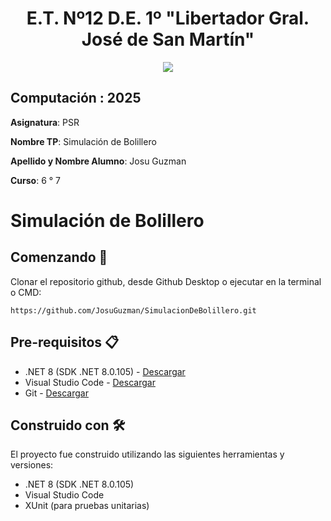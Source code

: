 <h1 align="center"> E.T. Nº12 D.E. 1º "Libertador Gral. José de San Martín" </h1>
<p align="center">
  <img src="https://et12.edu.ar/imgs/et12.gif">
</p>

## Computación : 2025

**Asignatura**: PSR

**Nombre TP**: Simulación de Bolillero

**Apellido y Nombre Alumno**: Josu Guzman

**Curso**: 6 ° 7

# Simulación de Bolillero



## Comenzando 🚀

Clonar el repositorio github, desde Github Desktop o ejecutar en la terminal o CMD:

```
https://github.com/JosuGuzman/SimulacionDeBolillero.git
```

## Pre-requisitos 📋

- .NET 8 (SDK .NET 8.0.105) - [Descargar](https://dotnet.microsoft.com/es-es/download/dotnet/8.0)
- Visual Studio Code - [Descargar](https://code.visualstudio.com/#alt-downloads)
- Git - [Descargar](https://git-scm.com/downloads)

## Construido con 🛠️

El proyecto fue construido utilizando las siguientes herramientas y versiones:

* .NET 8 (SDK .NET 8.0.105)
* Visual Studio Code
* XUnit (para pruebas unitarias)